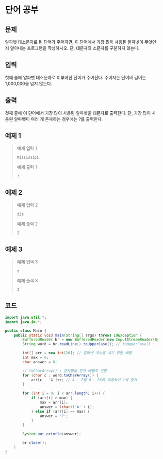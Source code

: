 # 단어 공부

## 문제
알파벳 대소문자로 된 단어가 주어지면, 이 단어에서 가장 많이 사용된 알파벳이 무엇인지 알아내는 프로그램을 작성하시오. 단, 대문자와 소문자를 구분하지 않는다.

## 입력
첫째 줄에 알파벳 대소문자로 이루어진 단어가 주어진다. 주어지는 단어의 길이는 1,000,000을 넘지 않는다.

## 출력
첫째 줄에 이 단어에서 가장 많이 사용된 알파벳을 대문자로 출력한다. 단, 가장 많이 사용된 알파벳이 여러 개 존재하는 경우에는 ?를 출력한다.

## 예제 1

> 예제 입력 1
> ```
> Mississipi
> ```
> 예제 출력 1
> ```
> ?
> ```

## 예제 2

> 예제 입력 2
> ```
> zZa
> ```
> 예제 출력 2
> ```
> Z
> ```

## 예제 3

> 예제 입력 3
> ```
> z
> ```
> 예제 출력 3
> ```
> Z
> ```

## 코드
```java
import java.util.*;
import java.io.*;

public class Main {
    public static void main(String[] args) throws IOException {
        BufferedReader br = new BufferedReader(new InputStreamReader(System.in));
        String word = br.readLine().toUpperCase(); // toUpperCase() : 문자열의 모든 소문자를 대문자로 변환

        int[] arr = new int[26]; // 알파벳 개수를 세기 위한 배열
        int max = 0;
        char answer = 0;

        // toCharArray() : 문자열을 문자 배열로 변환 
        for (char c : word.toCharArray()) {
            arr[c - 'A']++; // A ~ Z를 0 ~ 26에 대응하여 1씩 증가
        }
        
        for (int i = 0; i < arr.length; i++) {
            if (arr[i] > max) {
                max = arr[i];
                answer = (char)('A' + i);
            } else if (arr[i] == max) {
                answer = '?';
            }
        }
        
        System.out.println(answer);

        br.close();
    }
}
```
